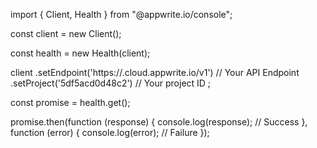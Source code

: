 import { Client, Health } from "@appwrite.io/console";

const client = new Client();

const health = new Health(client);

client
    .setEndpoint('https://<REGION>.cloud.appwrite.io/v1') // Your API Endpoint
    .setProject('5df5acd0d48c2') // Your project ID
;

const promise = health.get();

promise.then(function (response) {
    console.log(response); // Success
}, function (error) {
    console.log(error); // Failure
});